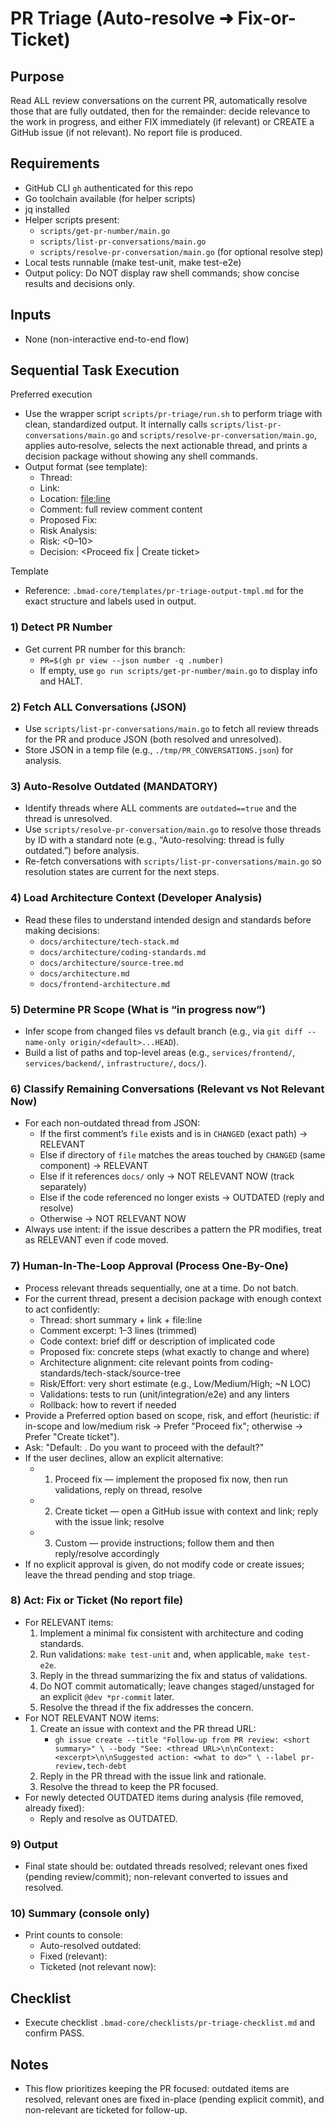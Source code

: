 <!-- Powered by BMAD™ Core -->

# PR Triage (Auto-resolve ➜ Fix-or-Ticket)

## Purpose
Read ALL review conversations on the current PR, automatically resolve those that are fully outdated, then for the remainder: decide relevance to the work in progress, and either FIX immediately (if relevant) or CREATE a GitHub issue (if not relevant). No report file is produced.

## Requirements
- GitHub CLI `gh` authenticated for this repo
- Go toolchain available (for helper scripts)
- jq installed
- Helper scripts present:
  - `scripts/get-pr-number/main.go`
  - `scripts/list-pr-conversations/main.go`
  - `scripts/resolve-pr-conversation/main.go` (for optional resolve step)
- Local tests runnable (make test-unit, make test-e2e)
- Output policy: Do NOT display raw shell commands; show concise results and decisions only.

## Inputs
- None (non-interactive end-to-end flow)

## Sequential Task Execution

Preferred execution
- Use the wrapper script `scripts/pr-triage/run.sh` to perform triage with clean, standardized output. It internally calls `scripts/list-pr-conversations/main.go` and `scripts/resolve-pr-conversation/main.go`, applies auto‑resolve, selects the next actionable thread, and prints a decision package without showing any shell commands.
- Output format (see template):
  - Thread: <id>
  - Link: <url>
  - Location: <file:line>
  - Comment: full review comment content
  - Proposed Fix: <concise action aligned with standards>
  - Risk Analysis: <short note>
  - Risk: <0–10>
  - Decision: <Proceed fix | Create ticket>

Template
- Reference: `.bmad-core/templates/pr-triage-output-tmpl.md` for the exact structure and labels used in output.

### 1) Detect PR Number
- Get current PR number for this branch:
  - `PR=$(gh pr view --json number -q .number)`
  - If empty, use `go run scripts/get-pr-number/main.go` to display info and HALT.

### 2) Fetch ALL Conversations (JSON)
- Use `scripts/list-pr-conversations/main.go` to fetch all review threads for the PR and produce JSON (both resolved and unresolved).
- Store JSON in a temp file (e.g., `./tmp/PR_CONVERSATIONS.json`) for analysis.

### 3) Auto-Resolve Outdated (MANDATORY)
- Identify threads where ALL comments are `outdated==true` and the thread is unresolved.
- Use `scripts/resolve-pr-conversation/main.go` to resolve those threads by ID with a standard note (e.g., “Auto-resolving: thread is fully outdated.”) before analysis.
- Re-fetch conversations with `scripts/list-pr-conversations/main.go` so resolution states are current for the next steps.

### 4) Load Architecture Context (Developer Analysis)
- Read these files to understand intended design and standards before making decisions:
  - `docs/architecture/tech-stack.md`
  - `docs/architecture/coding-standards.md`
  - `docs/architecture/source-tree.md`
  - `docs/architecture.md`
  - `docs/frontend-architecture.md`

### 5) Determine PR Scope (What is “in progress now”)
- Infer scope from changed files vs default branch (e.g., via `git diff --name-only origin/<default>...HEAD`).
- Build a list of paths and top-level areas (e.g., `services/frontend/`, `services/backend/`, `infrastructure/`, `docs/`).

### 6) Classify Remaining Conversations (Relevant vs Not Relevant Now)
- For each non-outdated thread from JSON:
  - If the first comment’s `file` exists and is in `CHANGED` (exact path) → RELEVANT
  - Else if directory of `file` matches the areas touched by `CHANGED` (same component) → RELEVANT
  - Else if it references `docs/` only → NOT RELEVANT NOW (track separately)
  - Else if the code referenced no longer exists → OUTDATED (reply and resolve)
  - Otherwise → NOT RELEVANT NOW
- Always use intent: if the issue describes a pattern the PR modifies, treat as RELEVANT even if code moved.

### 7) Human-In-The-Loop Approval (Process One-By-One)
- Process relevant threads sequentially, one at a time. Do not batch.
- For the current thread, present a decision package with enough context to act confidently:
  - Thread: short summary + link + file:line
  - Comment excerpt: 1–3 lines (trimmed)
  - Code context: brief diff or description of implicated code
  - Proposed fix: concrete steps (what exactly to change and where)
  - Architecture alignment: cite relevant points from coding-standards/tech-stack/source-tree
  - Risk/Effort: very short estimate (e.g., Low/Medium/High; ~N LOC)
  - Validations: tests to run (unit/integration/e2e) and any linters
  - Rollback: how to revert if needed
- Provide a Preferred option based on scope, risk, and effort (heuristic: if in-scope and low/medium risk → Prefer "Proceed fix"; otherwise → Prefer "Create ticket").
- Ask: "Default: <Preferred option>. Do you want to proceed with the default?"
- If the user declines, allow an explicit alternative:
  - 1) Proceed fix — implement the proposed fix now, then run validations, reply on thread, resolve
  - 2) Create ticket — open a GitHub issue with context and link; reply with the issue link; resolve
  - 3) Custom — provide instructions; follow them and then reply/resolve accordingly
- If no explicit approval is given, do not modify code or create issues; leave the thread pending and stop triage.

### 8) Act: Fix or Ticket (No report file)
- For RELEVANT items:
  1. Implement a minimal fix consistent with architecture and coding standards.
  2. Run validations: `make test-unit` and, when applicable, `make test-e2e`.
  3. Reply in the thread summarizing the fix and status of validations.
  4. Do NOT commit automatically; leave changes staged/unstaged for an explicit `@dev *pr-commit` later.
  5. Resolve the thread if the fix addresses the concern.
- For NOT RELEVANT NOW items:
  1. Create an issue with context and the PR thread URL:
     - `gh issue create --title "Follow-up from PR review: <short summary>" \
        --body "See: <thread URL>\n\nContext: <excerpt>\n\nSuggested action: <what to do>" \
        --label pr-review,tech-debt`
  2. Reply in the PR thread with the issue link and rationale.
  3. Resolve the thread to keep the PR focused.
- For newly detected OUTDATED items during analysis (file removed, already fixed):
  - Reply and resolve as OUTDATED.

### 9) Output
- Final state should be: outdated threads resolved; relevant ones fixed (pending review/commit); non-relevant converted to issues and resolved.

### 10) Summary (console only)
- Print counts to console:
  - Auto-resolved outdated: <n>
  - Fixed (relevant): <n>
  - Ticketed (not relevant now): <n>

## Checklist
- Execute checklist `.bmad-core/checklists/pr-triage-checklist.md` and confirm PASS.

## Notes
- This flow prioritizes keeping the PR focused: outdated items are resolved, relevant ones are fixed in-place (pending explicit commit), and non-relevant are ticketed for follow-up.
